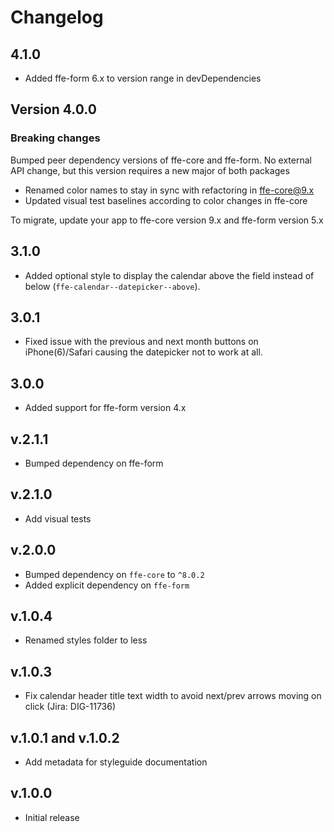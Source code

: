 # Changelog

## 4.1.0
* Added ffe-form 6.x to version range in devDependencies

## Version 4.0.0

### Breaking changes

Bumped peer dependency versions of ffe-core and ffe-form. No external API change, but this version requires a new major of both packages

* Renamed color names to stay in sync with refactoring in ffe-core@9.x
* Updated visual test baselines according to color changes in ffe-core

To migrate, update your app to ffe-core version 9.x and ffe-form version 5.x

## 3.1.0
* Added optional style to display the calendar above the field instead of below (`ffe-calendar--datepicker--above`).

## 3.0.1
* Fixed issue with the previous and next month buttons on iPhone(6)/Safari causing the datepicker not to work at all.

## 3.0.0
* Added support for ffe-form version 4.x

## v.2.1.1
* Bumped dependency on ffe-form

## v.2.1.0
* Add visual tests

## v.2.0.0
* Bumped dependency on `ffe-core` to `^8.0.2`
* Added explicit dependency on `ffe-form`

## v.1.0.4
* Renamed styles folder to less

## v.1.0.3
* Fix calendar header title text width to avoid next/prev arrows moving on click (Jira: DIG-11736)

## v.1.0.1 and v.1.0.2
* Add metadata for styleguide documentation

## v.1.0.0
* Initial release
